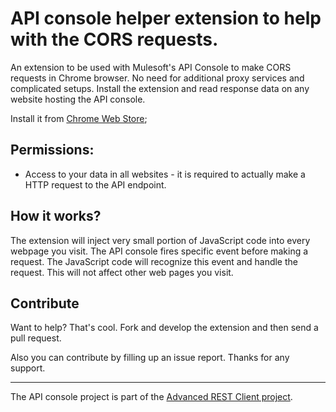 # API console helper extension to help with the CORS requests.

An extension to be used with Mulesoft's API Console to make CORS requests in Chrome browser.
No need for additional proxy services and complicated setups. Install the extension and read response data on any website hosting the API console.

Install it from [Chrome Web Store](https://chrome.google.com/webstore/detail/olkpohecoakpkpinafnpppponcfojioa);

## Permissions:
- Access to your data in all websites - it is required to actually make a HTTP request to the API endpoint.

## How it works?
The extension will inject very small portion of JavaScript code into every webpage you visit. The API console fires specific event before making a request. The JavaScript code will recognize this event and handle the request.
This will not affect other web pages you visit.

## Contribute
Want to help? That's cool. Fork and develop the extension and then send a pull request.

Also you can contribute by filling up an issue report. Thanks for any support.


-----------
The API console project is part of the [Advanced REST Client project](https://github.com/advanced-rest-client/).
